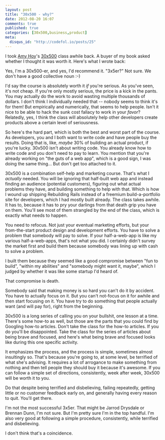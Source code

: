 ```yaml
---
layout: post
title: "30x500 - why?"
date: 2012-08-20 16:07
comments: true
published: true
categories: [30x500,business,product]
meta:
  disqus_id: "http://codefol.io/posts/25"
---
```

I took <a href="http://unicornfree.com">Amy Hoy</a>'s <a href="http://unicornfree.com/30x500/">30x500</a> class awhile back.  A buyer of my book asked whether I thought it was worth it.  Here's what I wrote back:

Yes, I'm a 30x500-er, and yes, I'd recommend it.  "3x5er?"  Not sure.  We don't have a good collective noun :-)

I'd say the course is absolutely worth it *if* you're serious.  As you've seen, it's not cheap.  If you're only mostly serious, the price is a kick in the pants.  You may actually do the work to avoid wasting multiple thousands of dollars.  I don't think I individually needed that -- nobody seems to think it's for them!  But empirically and numerically, that seems to help people.  Isn't it nice to be able to hack the sunk cost fallacy to work in your *favor*?  Relatedly, yes, I think the class will absolutely help other developers create products above a certain level of seriousness.

So here's the hard part, which is both the best and worst part of the course.  As developers, you and I both want to write code and have people buy the results.  Doing that is, like, *maybe* 30% of building an actual product, if you're lucky.  30x500 isn't about writing code.  You already know how to write code and you don't need to pay to learn.  You mention that you're already working on "the guts of a web app", which is a good sign, I was doing the same thing...  But don't get too attached to it.

30x500 is a combination self-help and marketing course.  That's what I *actually* needed.  You will be ignoring that half-built web app and instead finding an audience (potential customers), figuring out what actual problems they have, and building something to help with that.  Which is how I wound up shipping Rebuilding Rails instead of a freemium build-a-portfolio site for developers, which I had mostly built already.  The class takes awhile.  It has to, because it has to pry your darlings from that death grip you have on them.  You'll see most of them strangled by the end of the class, which is exactly what needs to happen.

You need to refocus.  Not just your eventual marketing efforts, but your from-the-start product design and development efforts.  You have to solve a problem that somebody will pay to solve.  If your half-a-web-app is like my various half-a-web-apps, that's not what you did.  I certainly didn't survey the market first and build them because somebody was lining up with cash to solve a problem.

I built them because they seemed like a good compromise between "fun to build", "within my abilities" and "somebody might want it, maybe", which I judged by whether it was like some startup I'd heard of.

That compromise is death.

Somebody said that making money is so hard you can't do it by accident.  You have to actually focus on it.  But you can't not-focus on it for awhile and then start focusing on it.  You have try to do something that people actually want (and will pay for), right from the beginning.

30x500 is a long series of calling you on your bullshit, one lesson at a time.  There's some how-to as well, but those are the parts that you could find by Googling how-to articles.  Don't take the class for the how-to articles.  If you do you'll be disappointed.  Take the class for the series of articles about being brave and focused, and here's what being brave and focused looks like during this one specific activity.

It emphasizes the process, and the process is simple, sometimes almost insultingly so.  That's because you're going to, at some level, be terrified of what she's advising.  It requires a lot of arrogance to make something from nothing and then tell people they should buy it because it's awesome.  If you can follow a simple set of directions, consistently, week after week, 30x500 will be worth it to you.

Do that despite being terrified and disbelieving, failing repeatedly, getting little or no customer feedback early on, and generally having every reason to quit.  You'll get there.

I'm not the most successful 3x5er.  That might be Jarrod Drysdale or Brennan Dunn, I'm not sure.  But I'm pretty sure I'm in the top handful.  I'm also very good at following a simple procedure, consistently, while terrified and disbelieving.

I don't think that's a coincidence.

